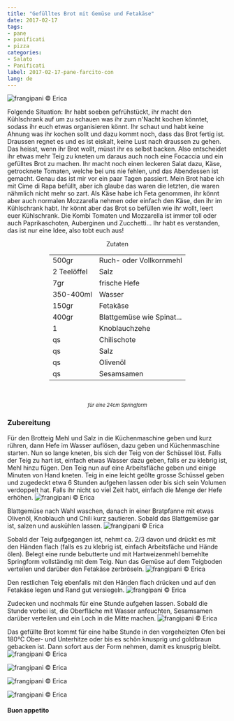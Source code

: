 ```yaml
---
title: "Gefülltes Brot mit Gemüse und Fetakäse"
date: 2017-02-17
tags:
- pane
- panificati
- pizza
categories:
- Salato
- Panificati
label: 2017-02-17-pane-farcito-con
lang: de
---
```

![](../2017-02-17-pane-farcito-con-verdura-e-feta/header.jpg "frangipani © Erica")

Folgende Situation: Ihr habt soeben gefrühstückt, ihr macht den Kühlschrank auf um zu schauen was ihr zum n'Nacht kochen könntet, sodass ihr euch etwas organisieren könnt. Ihr schaut und habt keine Ahnung was ihr kochen sollt und dazu kommt noch, dass das Brot fertig ist. Draussen regnet es und es ist eiskalt, keine Lust nach draussen zu gehen. Das heisst, wenn ihr Brot wollt, müsst ihr es selbst backen. Also entscheidet ihr etwas mehr Teig zu kneten um daraus auch noch eine Focaccia und ein gefülltes Brot zu machen. Ihr macht noch einen leckeren Salat dazu, Käse, getrocknete Tomaten, welche bei uns nie fehlen, und das Abendessen ist gemacht. Genau das ist mir vor ein paar Tagen passiert. Mein Brot habe ich mit Cime di Rapa befüllt, aber ich glaube das waren die letzten, die waren nähmlich nicht mehr so zart. Als Käse habe ich Feta genommen, ihr könnt aber auch normalen Mozzarella nehmen oder einfach den Käse, den ihr im Kühlschrank habt. Ihr könnt aber das Brot so befüllen wie ihr wollt, leert euer Kühlschrank. Die Kombi Tomaten und Mozzarella ist immer toll oder auch Paprikaschoten, Auberginen und Zucchetti... Ihr habt es verstanden, das ist nur eine Idee, also tobt euch aus!

<div id="wrapper" style="text-align: center">
  <div id="yourdiv" style="display: inline-block;">
    <div class="ingredients">
      <div class="ingredients-title">Zutaten</div>
      <table>
        <tbody>
          <tr>
            <td>500gr</td>
            <td>Ruch- oder Vollkornmehl</td>
          </tr>      
          <tr>
            <td>2 Teelöffel</td>
            <td>Salz</td>
          </tr>      
          <tr>
            <td>7gr</td>
            <td>frische Hefe</td>
          </tr>
          <tr>
            <td>350-400ml</td>
            <td>Wasser</td>
          </tr>
          <tr>
            <td>150gr</td>
            <td>Fetakäse</td>
          </tr>
          <tr>
            <td>400gr</td>
            <td>Blattgemüse wie Spinat...</td>
          </tr>
          <tr>
            <td>1</td>
            <td>Knoblauchzehe</td>
          </tr>
          <tr>
            <td>qs</td>
            <td>Chilischote</td>
          </tr>
          <tr>
            <td>qs</td>
            <td>Salz</td>
          </tr>
          <tr>
            <td>qs</td>
            <td>Olivenöl</td>
          </tr>
          <tr>
            <td>qs</td>
            <td>Sesamsamen</td>
          </tr>
        </tbody>
      </table>
      <br></br>
      <i class="pull-right" style="font-size: 80%;">für eine 24cm Springform</i>
    </div>
  </div>
</div>


<h3>
  <font color="grey">
    <i class="fa-solid fa-gears"></i>
  </font> Zubereitung
</h3>

Für den Brotteig Mehl und Salz in die Küchenmaschine geben und kurz rühren, dann Hefe im Wasser auflösen, dazu geben und Küchenmaschine starten. Nun so lange kneten, bis sich der Teig von der Schüssel löst. Falls der Teig zu hart ist, einfach etwas Wasser dazu geben, falls er zu klebrig ist, Mehl hinzu fügen. Den Teig nun auf eine Arbeitsfläche geben und einige Minuten von Hand kneten. Teig in eine leicht geölte grosse Schüssel geben und zugedeckt etwa 6 Stunden aufgehen lassen oder bis sich sein Volumen verdoppelt hat. Falls ihr nicht so viel Zeit habt, einfach die Menge der Hefe erhöhen.
![](../2017-02-17-pane-farcito-con-verdura-e-feta/impasto.jpg "frangipani © Erica")

Blattgemüse nach Wahl waschen, danach in einer Bratpfanne mit etwas Olivenöl, Knoblauch und Chili kurz sautieren. Sobald das Blattgemüse gar ist, salzen und auskühlen lassen.
![](../2017-02-17-pane-farcito-con-verdura-e-feta/verdura.jpg "frangipani © Erica")

Sobald der Teig aufgegangen ist, nehmt ca. 2/3 davon und drückt es mit den Händen flach (falls es zu klebrig ist, einfach Arbeitsfäche und Hände ölen). Belegt eine runde bebutterte und mit Hartweizenmehl bemehlte Springform vollständig mit dem Teig. Nun das Gemüse auf dem Teigboden verteilen und darüber den Fetakäse zerbröseln.
![](../2017-02-17-pane-farcito-con-verdura-e-feta/farcire.jpg "frangipani © Erica")

Den restlichen Teig ebenfalls mit den Händen flach drücken und auf den Fetakäse legen und Rand gut versiegeln.
![](../2017-02-17-pane-farcito-con-verdura-e-feta/teglia.jpg "frangipani © Erica")

Zudecken und nochmals für eine Stunde aufgehen lassen. Sobald die Stunde vorbei ist, die Oberfläche mit Wasser anfeuchten, Sesamsamen darüber verteilen und ein Loch in die Mitte machen.
![](../2017-02-17-pane-farcito-con-verdura-e-feta/teglialievitata.jpg "frangipani © Erica")

Das gefüllte Brot kommt für eine halbe Stunde in den vorgeheizten Ofen bei 180°C Ober- und Unterhitze oder bis es schön knusprig und goldbraun gebacken ist. Dann sofort aus der Form nehmen, damit es knusprig bleibt.
![](../2017-02-17-pane-farcito-con-verdura-e-feta/risultato1.jpg "frangipani © Erica")

![](../2017-02-17-pane-farcito-con-verdura-e-feta/risultato2.jpg "frangipani © Erica")

![](../2017-02-17-pane-farcito-con-verdura-e-feta/risultato3.jpg "frangipani © Erica")

![](../2017-02-17-pane-farcito-con-verdura-e-feta/risultato4.jpg "frangipani © Erica")

<h4>Buon appetito
  <font color="red">
    <i class="fa-regular fa-face-smile"></i>
  </font>
</h4>